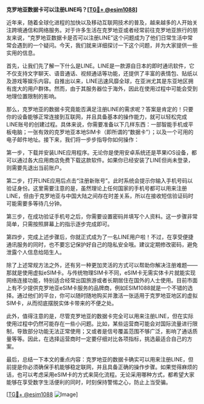 **克罗地亚数据卡可以注册LINE吗？[[TG💪+ @esim1088](https://t.me/s/esim1088)]**

近年来，随着全球化进程的加快以及移动互联网技术的普及，越来越多的人开始关注跨境通信和网络服务。对于许多生活在克罗地亚或者经常前往克罗地亚旅行的朋友来说，“克罗地亚数据卡是否可以注册LINE”这个问题成为了他们日常生活中常常会遇到的一个疑问。今天，我们就来详细探讨一下这个问题，并为大家提供一些实用的信息。

首先，让我们先了解一下什么是LINE。LINE是一款源自日本的即时通讯软件，它不仅支持文字聊天、语音通话、视频通话等功能，还提供了丰富的表情包、贴纸以及游戏等娱乐内容。自推出以来，LINE迅速风靡全球，在亚洲尤其是东亚地区拥有庞大的用户群体。然而，由于其服务器位于海外，因此在使用过程中可能会受到地理位置限制的影响。

那么，克罗地亚的数据卡究竟能否满足注册LINE的需求呢？答案是肯定的！只要你的设备能够正常连接到互联网，并且具备基本的操作能力，就可以轻松完成LINE账号的创建过程。具体来说，你需要准备以下几样东西：一部智能手机或平板电脑；一张有效的克罗地亚本地SIM卡（即所谓的“数据卡”）；以及一个可用的电子邮件地址。接下来，我们将一步步指导你如何操作：

第一步，下载并安装LINE应用程序。无论你是使用安卓系统还是苹果iOS设备，都可以通过各大应用商店免费下载这款软件。如果你已经安装了LINE但尚未登录，则需要先退出当前账户。

第二步，打开LINE应用后点击“注册新账号”。此时系统会提示你输入手机号码以验证身份。这里需要注意的是，虽然理论上任何国家的手机号都可以用来注册LINE，但由于克罗地亚与中国大陆之间存在时差关系，所以在接收短信验证码时可能需要多等待几分钟。

第三步，在成功验证手机号之后，你需要设置密码并填写个人资料。这一步骤非常简单，只需按照屏幕上的指示逐步完成即可。

第四步，完成上述步骤后，你就正式成为了一名LINE用户啦！不过，在享受便捷通讯服务的同时，也不要忘记保护好自己的隐私安全哦。建议定期修改密码，避免泄露个人信息给陌生人。

除了上述常规方法之外，还有另一种更加灵活的方式可以帮助你解决注册难题——那就是使用虚拟eSIM卡。与传统物理SIM卡不同，eSIM卡无需实体卡片就能实现网络连接功能，特别适合经常出国旅游或者长期居住在国外的人士使用。目前市面上有不少提供克罗地亚eSIM卡服务的品牌商，例如ESIM1088就是一个不错的选择。通过他们的平台，你可以随时随地购买并激活一张适用于克罗地亚地区的虚拟SIM卡，从而彻底摆脱实体卡带来的不便之处。

此外，值得注意的是，尽管克罗地亚的数据卡完全可以用来注册LINE，但在实际使用过程中仍然可能存在一些小问题。比如，某些运营商可能会对国际流量进行限制，导致部分功能无法正常使用；又或者是信号覆盖范围不够广泛，影响了通话质量等等。因此，在选择运营商时一定要仔细对比各项指标，挑选最适合自己的方案。

最后，总结一下本文的重点内容：克罗地亚的数据卡确实可以用来注册LINE，但前提是你必须确保手机能够稳定联网，并且具备正确的操作步骤。如果觉得麻烦的话，也可以考虑采用eSIM卡的方式来简化流程。无论采用哪种方式，都希望大家能够在享受数字生活便利的同时，时刻保持警惕之心，防止上当受骗。

[[TG💪+ @esim1088](https://t.me/s/esim1088) ![Image](https://i.postimg.cc/4NQfJmqS/Snipaste-2025-05-13-00-14-12.png)]